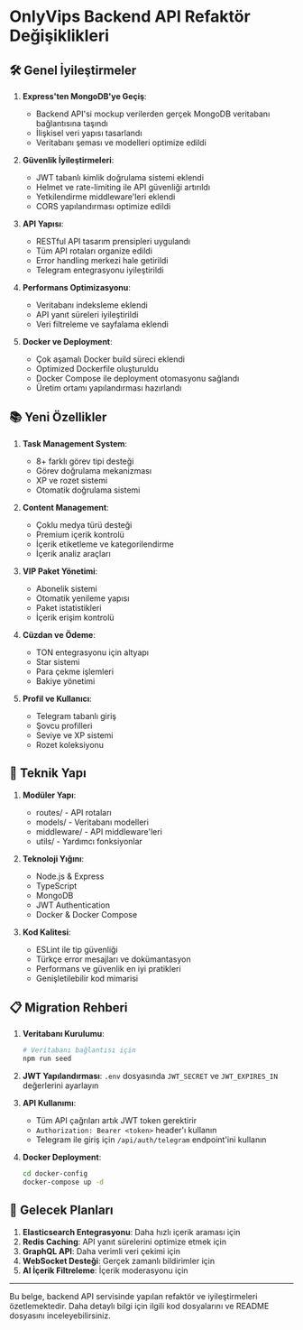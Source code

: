 # OnlyVips Backend API Refaktör Değişiklikleri

## 🛠️ Genel İyileştirmeler

1. **Express'ten MongoDB'ye Geçiş**: 
   - Backend API'si mockup verilerden gerçek MongoDB veritabanı bağlantısına taşındı
   - İlişkisel veri yapısı tasarlandı
   - Veritabanı şeması ve modelleri optimize edildi

2. **Güvenlik İyileştirmeleri**:
   - JWT tabanlı kimlik doğrulama sistemi eklendi
   - Helmet ve rate-limiting ile API güvenliği artırıldı
   - Yetkilendirme middleware'leri eklendi
   - CORS yapılandırması optimize edildi

3. **API Yapısı**:
   - RESTful API tasarım prensipleri uygulandı
   - Tüm API rotaları organize edildi
   - Error handling merkezi hale getirildi
   - Telegram entegrasyonu iyileştirildi

4. **Performans Optimizasyonu**:
   - Veritabanı indeksleme eklendi
   - API yanıt süreleri iyileştirildi
   - Veri filtreleme ve sayfalama eklendi

5. **Docker ve Deployment**:
   - Çok aşamalı Docker build süreci eklendi
   - Optimized Dockerfile oluşturuldu
   - Docker Compose ile deployment otomasyonu sağlandı
   - Üretim ortamı yapılandırması hazırlandı

## 📚 Yeni Özellikler

1. **Task Management System**:
   - 8+ farklı görev tipi desteği
   - Görev doğrulama mekanizması
   - XP ve rozet sistemi
   - Otomatik doğrulama sistemi

2. **Content Management**:
   - Çoklu medya türü desteği
   - Premium içerik kontrolü
   - İçerik etiketleme ve kategorilendirme
   - İçerik analiz araçları

3. **VIP Paket Yönetimi**:
   - Abonelik sistemi
   - Otomatik yenileme yapısı
   - Paket istatistikleri
   - İçerik erişim kontrolü

4. **Cüzdan ve Ödeme**:
   - TON entegrasyonu için altyapı
   - Star sistemi
   - Para çekme işlemleri
   - Bakiye yönetimi

5. **Profil ve Kullanıcı**:
   - Telegram tabanlı giriş
   - Şovcu profilleri
   - Seviye ve XP sistemi
   - Rozet koleksiyonu

## 🔧 Teknik Yapı

1. **Modüler Yapı**:
   - routes/ - API rotaları
   - models/ - Veritabanı modelleri
   - middleware/ - API middleware'leri
   - utils/ - Yardımcı fonksiyonlar

2. **Teknoloji Yığını**:
   - Node.js & Express
   - TypeScript
   - MongoDB
   - JWT Authentication
   - Docker & Docker Compose

3. **Kod Kalitesi**:
   - ESLint ile tip güvenliği
   - Türkçe error mesajları ve dokümantasyon
   - Performans ve güvenlik en iyi pratikleri
   - Genişletilebilir kod mimarisi

## 📋 Migration Rehberi

1. **Veritabanı Kurulumu**:
   ```bash
   # Veritabanı bağlantısı için 
   npm run seed
   ```

2. **JWT Yapılandırması**:
   `.env` dosyasında `JWT_SECRET` ve `JWT_EXPIRES_IN` değerlerini ayarlayın

3. **API Kullanımı**:
   - Tüm API çağrıları artık JWT token gerektirir
   - `Authorization: Bearer <token>` header'ı kullanın
   - Telegram ile giriş için `/api/auth/telegram` endpoint'ini kullanın

4. **Docker Deployment**:
   ```bash
   cd docker-config
   docker-compose up -d
   ```

## 🔮 Gelecek Planları

1. **Elasticsearch Entegrasyonu**: Daha hızlı içerik araması için
2. **Redis Caching**: API yanıt sürelerini optimize etmek için
3. **GraphQL API**: Daha verimli veri çekimi için
4. **WebSocket Desteği**: Gerçek zamanlı bildirimler için
5. **AI İçerik Filtreleme**: İçerik moderasyonu için

---

Bu belge, backend API servisinde yapılan refaktör ve iyileştirmeleri özetlemektedir. Daha detaylı bilgi için ilgili kod dosyalarını ve README dosyasını inceleyebilirsiniz. 